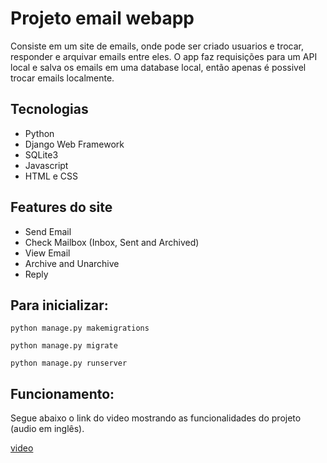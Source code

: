 # Projeto email webapp

Consiste em um site de emails, onde pode ser criado usuarios e trocar, responder e arquivar emails entre eles.
O app faz requisições para um API local e salva os emails em uma database local, então apenas é possivel trocar emails localmente.

## Tecnologias

* Python
* Django Web Framework
* SQLite3
* Javascript
* HTML e CSS

## Features do site

* Send Email
* Check Mailbox (Inbox, Sent and Archived)
* View Email
* Archive and Unarchive
* Reply

## Para inicializar:
```
python manage.py makemigrations
```
```
python manage.py migrate
```
```
python manage.py runserver
```
## Funcionamento:
Segue abaixo o link do video mostrando as funcionalidades do projeto (audio em inglês).

[video](https://youtu.be/qgCsQFNgTRI)
